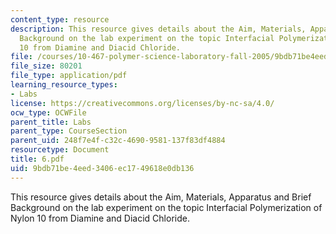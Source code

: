 ```yaml
---
content_type: resource
description: This resource gives details about the Aim, Materials, Apparatus and Brief
  Background on the lab experiment on the topic Interfacial Polymerization of Nylon
  10 from Diamine and Diacid Chloride.
file: /courses/10-467-polymer-science-laboratory-fall-2005/9bdb71be4eed3406ec1749618e0db136_6.pdf
file_size: 80201
file_type: application/pdf
learning_resource_types:
- Labs
license: https://creativecommons.org/licenses/by-nc-sa/4.0/
ocw_type: OCWFile
parent_title: Labs
parent_type: CourseSection
parent_uid: 248f7e4f-c32c-4690-9581-137f83df4884
resourcetype: Document
title: 6.pdf
uid: 9bdb71be-4eed-3406-ec17-49618e0db136
---
```

This resource gives details about the Aim, Materials, Apparatus and Brief Background on the lab experiment on the topic Interfacial Polymerization of Nylon 10 from Diamine and Diacid Chloride.